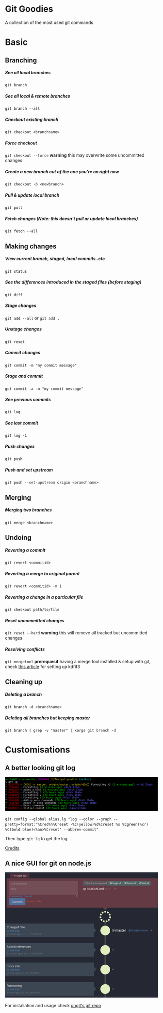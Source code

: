 # Git Goodies
A collection of the most used git commands
# Basic
## Branching

##### See all local branches
`git branch`

##### See all local & remote branches
`git branch --all`

##### Checkout existing branch
`git checkout <branchname>`

##### Force checkout
`git checkout --force` **warning** this may overwrite some uncommitted changes

##### Create a new branch out of the one you're on right now 
`git checkout -b <newbranch>`

##### Pull & update local branch
`git pull`

##### Fetch changes (Note: this doesn't pull or update local branches)
`git fetch --all`


## Making changes
##### View current branch, staged, local commits..etc
`git status`

##### See the differences introduced in the staged files (before staging)
`git diff`

##### Stage changes
`git add --all` or `git add .`

##### Unstage changes
`git reset`

##### Commit changes
`git commit -m "my commit message"`

##### Stage and commit
`got commit -a -m "my commit message"`

##### See previous commits
`git log`

##### See last commit
`git log -1`

##### Push changes
`git push`

##### Push and set upstream
`git push --set-upstream origin <branchname>`

## Merging
##### Merging two branches
`git merge <branchname>`

## Undoing
##### Reverting a commit
`git revert <commitid>`

##### Reverting a merge to original parent
`git revert <commitid> -m 1`

##### Reverting a change in a particular file
`git checkout path/to/file`

##### Reset uncommitted changes
`git reset --hard` **warning** this will remove all tracked but uncommitted changes

##### Resolving conflicts
`git mergetool` **prerequesit** having a merge tool installed & setup with git, check [this article](https://www.linkedin.com/pulse/git-bash-tips-tricks-naguib-ihab/?lipi=urn%3Ali%3Apage%3Ad_flagship3_profile_view_base_post_details%3BH1ylzOTFQ5ex6cw1yhOwTg%3D%3D) for setting up kdfif3

## Cleaning up
##### Deleting a branch
`git branch -d <branchname>`

##### Deleting all branches but keeping master
`git branch | grep -v "master" | xargs git branch -d`

# Customisations
## A better looking git log
![git-lg](https://raw.githubusercontent.com/naguibihab/git-cheat-sheet/master/assets/git-lg.png)

`git config --global alias.lg "log --color --graph --pretty=format:'%Cred%h%Creset -%C(yellow)%d%Creset %s %Cgreen(%cr) %C(bold blue)<%an>%Creset' --abbrev-commit"`

Then type `git lg` to get the log

[Credits](https://coderwall.com/p/euwpig/a-better-git-log)

## A nice GUI for git on node.js
![git-lg](https://raw.githubusercontent.com/naguibihab/git-cheat-sheet/master/assets/ungit.png)

For installation and usage check [ungit's git repo](https://github.com/FredrikNoren/ungit)